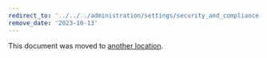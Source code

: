 ```yaml
---
redirect_to: '../../../administration/settings/security_and_compliance.md'
remove_date: '2023-10-13'
---
```


This document was moved to [another location](../../../administration/settings/security_and_compliance.md).

<!-- This redirect file can be deleted after <2023-10-13>. -->
<!-- Redirects that point to other docs in the same project expire in three months. -->
<!-- Redirects that point to docs in a different project or site (for example, link is not relative and starts with `https:`) expire in one year. -->
<!-- Before deletion, see: https://docs.gitlab.com/ee/development/documentation/redirects.html -->
